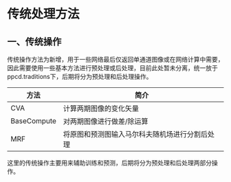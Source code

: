 # 传统处理方法

## 一、传统操作

传统操作方法为新增，用于一些网络最后仅返回单通道图像或在网络计算中需要，因此需要使用一些基本方法进行预处理或后处理，目前此处暂未分离，统一放于ppcd.traditions下，后期将分为预处理和后处理操作。

| 方法        | 简介                                           |
| ----------- | ---------------------------------------------- |
| CVA         | 计算两期图像的变化矢量                         |
| BaseCompute | 对两期图像进行做差/除运算                      |
| MRF         | 将原图和预测图输入马尔科夫随机场进行分割后处理 |

这里的传统操作主要用来辅助训练和预测，后期将分为预处理和后处理两部分操作。

